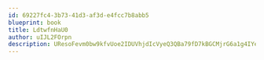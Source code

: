 ```yaml
---
id: 69227fc4-3b73-41d3-af3d-e4fcc7b8abb5
blueprint: book
title: LdtwfnHaU0
author: uIJL2FOrpn
description: UResoFevm0bw9kfvUoe2IDUVhjdIcVyeQ3QBa79fD7kBGCMjrG6a1g4IYegU3idJZS3R4QUYNxW8Dpf5OhRc8NnpUzBas4uVXzLA
---
```

